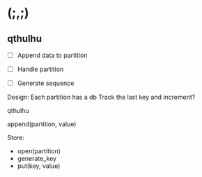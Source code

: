(;,;)
=======

qthulhu
-------
- [ ] Append data to partition
- [ ] Handle partition
- [ ] Generate sequence


Design:
Each partition has a db
Track the last key and increment?

qthulhu



append(partition, value)

  Store:
   - open(partition)
   - generate_key
   - put(key, value)
